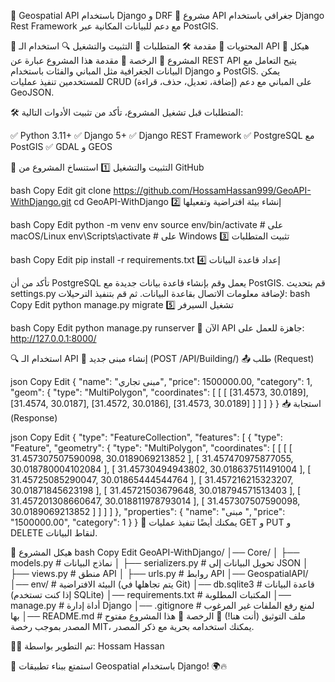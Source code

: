 📌 Geospatial API باستخدام Django و DRF
🚀 مشروع API جغرافي باستخدام Django Rest Framework مع دعم للبيانات المكانية عبر PostGIS.

📖 المحتويات
📌 مقدمة
🛠️ المتطلبات
🚀 التثبيت والتشغيل
🔍 استخدام الـ API
📂 هيكل المشروع
📜 الرخصة
📌 مقدمة
هذا المشروع عبارة عن REST API يتيح التعامل مع البيانات الجغرافية مثل المباني والفئات باستخدام Django و PostGIS. يمكن للمستخدمين تنفيذ عمليات CRUD (إضافة، تعديل، حذف، قراءة) على المباني مع دعم GeoJSON.

🛠️ المتطلبات
قبل تشغيل المشروع، تأكد من تثبيت الأدوات التالية:

✅ Python 3.11+
✅ Django 5+
✅ Django REST Framework
✅ PostgreSQL مع PostGIS
✅ GDAL و GEOS

🚀 التثبيت والتشغيل
1️⃣ استنساخ المشروع من GitHub

bash
Copy
Edit
git clone https://github.com/HossamHassan999/GeoAPI-WithDjango.git
cd GeoAPI-WithDjango
2️⃣ إنشاء بيئة افتراضية وتفعيلها

bash
Copy
Edit
python -m venv env
source env/bin/activate  # على macOS/Linux
env\Scripts\activate     # على Windows
3️⃣ تثبيت المتطلبات

bash
Copy
Edit
pip install -r requirements.txt
4️⃣ إعداد قاعدة البيانات

تأكد من أن PostgreSQL يعمل وقم بإنشاء قاعدة بيانات جديدة مع PostGIS.
قم بتحديث settings.py لإضافة معلومات الاتصال بقاعدة البيانات.
ثم قم بتنفيذ الترحيلات:
bash
Copy
Edit
python manage.py migrate
5️⃣ تشغيل السيرفر

bash
Copy
Edit
python manage.py runserver
📌 الآن API جاهزة للعمل على: http://127.0.0.1:8000/

🔍 استخدام الـ API
📌 إنشاء مبنى جديد (POST /API/Building/)
📤 طلب (Request)

json
Copy
Edit
{
    "name": "مبنى تجاري",
    "price": 1500000.00,
    "category": 1,
    "geom": {
        "type": "MultiPolygon",
        "coordinates": [
            [
                [
                    [31.4573, 30.0189],
                    [31.4574, 30.0187],
                    [31.4572, 30.0186],
                    [31.4573, 30.0189]
                ]
            ]
        ]
    }
}
📥 استجابة (Response)

json
Copy
Edit
{
    "type": "FeatureCollection",
    "features": [
        {
            "type": "Feature",
            "geometry": {
                "type": "MultiPolygon",
                "coordinates": [
                    [
                        [
                            [
                                31.457307507590098,
                                30.0189069213852
                            ],
                            [
                                31.457470975877055,
                                30.018780004102084
                            ],
                            [
                                31.45730494943802,
                                30.018637511491004
                            ],
                            [
                                31.45725085290047,
                                30.01865444544764
                            ],
                            [
                                31.457216215323207,
                                30.01871845623198
                            ],
                            [
                                31.45721503679648,
                                30.018794571513403
                            ],
                            [
                                31.457201308660647,
                                30.018811978793014
                            ],
                            [
                                31.457307507590098,
                                30.0189069213852
                            ]
                        ]
                    ]
                ]
            },
            "properties": {
                "name": "مبنى ",
                "price": "1500000.00",
                "category": 1
            }
        }
🔹 يمكنك أيضًا تنفيذ عمليات GET و PUT و DELETE لنقاط البيانات.

📂 هيكل المشروع
bash
Copy
Edit
GeoAPI-WithDjango/
│── Core/
│   ├── models.py      # نماذج البيانات
│   ├── serializers.py # تحويل البيانات إلى JSON
│   ├── views.py       # منطق API
│   ├── urls.py        # روابط API
│── GeospatialAPI/
│── env/               # البيئة الافتراضية (يتم تجاهلها في Git)
│── db.sqlite3         # قاعدة البيانات (إذا كنت تستخدم SQLite)
│── requirements.txt   # المكتبات المطلوبة
│── manage.py          # أداة إدارة Django
│── .gitignore         # لمنع رفع الملفات غير المرغوب بها
│── README.md          # ملف التوثيق (أنت هنا!)
📜 الرخصة
🔹 هذا المشروع مفتوح المصدر بموجب رخصة MIT، يمكنك استخدامه بحرية مع ذكر المصدر.

👨‍💻 تم التطوير بواسطة: Hossam Hassan

🚀 استمتع ببناء تطبيقات Geospatial باستخدام Django! 🌍🔥
